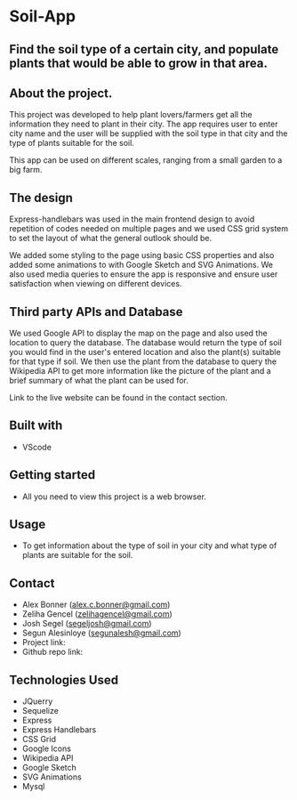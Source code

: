 # Soil-App

## Find the soil type of a certain city, and populate plants that would be able to grow in that area.

## About the project.

This project was developed to help plant lovers/farmers get all the information they need to plant in their city.
The app requires user to enter city name and the user will be supplied with the soil type in that city and the type of plants suitable for the soil.

This app can be used on different scales, ranging from a small garden to a big farm.

## The design

Express-handlebars was used in the main frontend design to avoid repetition of codes needed on multiple pages and we used CSS grid system to set the layout of what the general outlook should be.

We added some styling to the page using basic CSS properties and also added some animations to with Google Sketch and SVG Animations. We also used media queries to ensure the app is responsive and ensure user satisfaction when viewing on different devices.

## Third party APIs and Database

We used Google API to display the map on the page and also used the location to query the database. The database would return the type of soil you would find in the user's entered location and also the plant(s) suitable for that type if soil. We then use the plant from the database to query the Wikipedia API to get more information like the picture of the plant and a brief summary of what the plant can be used for.

 
Link to the live website can be found in the contact section.

## Built with
* VScode

## Getting started
* All you need to view this project is a web browser.

## Usage
* To get information about the type of soil in your city and what type of plants are suitable for the soil.

## Contact
* Alex Bonner (alex.c.bonner@gmail.com)
* Zeliha Gencel (zelihagencel@gmail.com)
* Josh Segel (segeljosh@gmail.com)
* Segun Alesinloye (segunalesh@gmail.com)
* Project link: 
* Github repo link: 

## Technologies Used
* JQuerry
* Sequelize
* Express
* Express Handlebars
* CSS Grid
* Google Icons
* Wikipedia API
* Google Sketch
* SVG Animations
* Mysql
